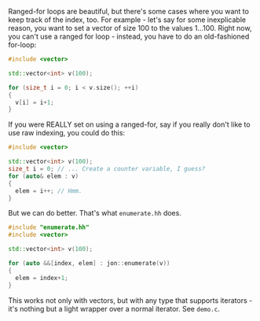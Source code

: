 Ranged-for loops are beautiful, but there's some cases where you want to keep track of the index, too. For example - let's say for some inexplicable reason, you want to set a vector of size 100 to the values 1...100. Right now, you can't use a ranged for loop - instead, you have to do an old-fashioned for-loop:

```cpp
#include <vector>

std::vector<int> v(100);

for (size_t i = 0; i < v.size(); ++i)
{
  v[i] = i+1;
}
```
If you were REALLY set on using a ranged-for, say if you really don't like to use raw indexing, you could do this:
```cpp
#include <vector>

std::vector<int> v(100);
size_t i = 0; // ... Create a counter variable, I guess?
for (auto& elem : v)
{
  elem = i++; // Hmm.
}

```
But we can do better. That's what `enumerate.hh` does.

```cpp
#include "enumerate.hh"
#include <vector>

std::vector<int> v(100);

for (auto &&[index, elem] : jon::enumerate(v)) 
{
  elem = index+1;
}

```
This works not only with vectors, but with any type that supports iterators - it's nothing but a light wrapper over a normal iterator. See `demo.c`.
